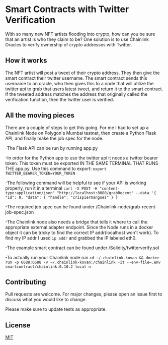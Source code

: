 # Smart Contracts with Twitter Verification

With so many new NFT artists flooding into crypto, how can you be sure that an artist is who they claim to be? One solution is to use Chainlink Oracles to verify ownership of crypto addresses with Twitter. 

## How it works

The NFT artist will post a tweet of their crypto address. They then give the smart contract their twitter username. The smart contract sends this username to an oracle, who then gives this to a node that will utilize the twitter api to grab that users latest tweet, and return it to the smart contract. If the tweeted address matches the address that originally called the verification function, then the twitter user is verified.


## All the moving pieces

There are a couple of steps to get this going. For me I had to set up a Chainlink Node on Polygon's Mumbai testnet, then create a Python Flask API, and finally make the job spec for the node.

-The Flask API can be run by running app.py

-In order for the Python app to use the twitter api it needs a twitter bearer token. This token must be exported IN THE SAME TERMINAL THAT RUNS THE app.py. Use this command to export: 
```export TWITTER_BEARER_TOKEN=YOUR_TOKEN```

-The following command will be helpful to see if your API is working properly, run it in a terminal ```curl -X POST -H "content-type:application/json" "http://localhost:8080/grabRecent" --data '{ "id": 0, "data": { "handle": "crispiermangoes" } }'```

-The required job spec can be found under /Chainlink-node/grab-recent-job-spec.json

-The Chainlink node also needs a bridge that tells it where to call the appropriate external adapter endpoint. Since the Node runs in a docker object it can be tricky to find the correct IP addr(localhost won't work). To find my IP addr I used ```ip addr``` and grabbed the IP labeled eth0.


-The example smart contract can be found under /Solidity/twitterverify.sol

-To actually run your Chainlink node run ```cd ~/.chainlink-kovan && docker run -p 6688:6688 -v ~/.chainlink-kovan:/chainlink -it --env-file=.env smartcontract/chainlink:0.10.2 local n```


## Contributing
Pull requests are welcome. For major changes, please open an issue first to discuss what you would like to change.

Please make sure to update tests as appropriate.

## License
[MIT](https://choosealicense.com/licenses/mit/)